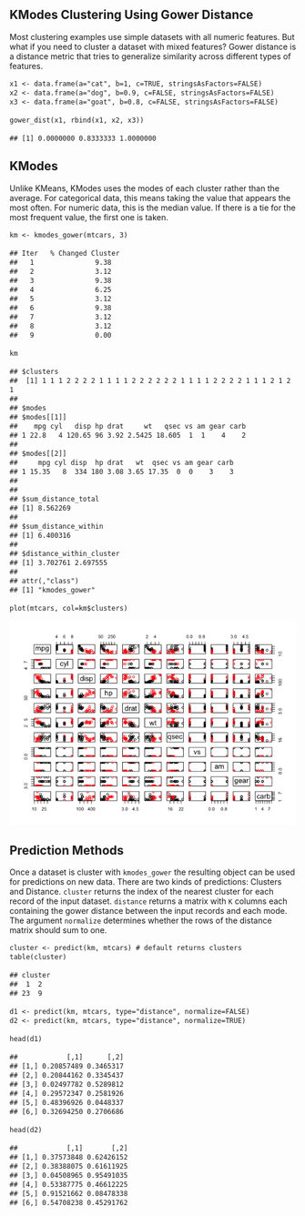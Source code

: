 KModes Clustering Using Gower Distance
--------------------------------------

Most clustering examples use simple datasets with all numeric features.
But what if you need to cluster a dataset with mixed features? Gower
distance is a distance metric that tries to generalize similarity across
different types of features.

    x1 <- data.frame(a="cat", b=1, c=TRUE, stringsAsFactors=FALSE)
    x2 <- data.frame(a="dog", b=0.9, c=FALSE, stringsAsFactors=FALSE)
    x3 <- data.frame(a="goat", b=0.8, c=FALSE, stringsAsFactors=FALSE)

    gower_dist(x1, rbind(x1, x2, x3))

    ## [1] 0.0000000 0.8333333 1.0000000

KModes
------

Unlike KMeans, KModes uses the modes of each cluster rather than the
average. For categorical data, this means taking the value that appears
the most often. For numeric data, this is the median value. If there is
a tie for the most frequent value, the first one is taken.

    km <- kmodes_gower(mtcars, 3)

    ## Iter   % Changed Cluster
    ##   1               9.38
    ##   2               3.12
    ##   3               9.38
    ##   4               6.25
    ##   5               3.12
    ##   6               9.38
    ##   7               3.12
    ##   8               3.12
    ##   9               0.00

    km

    ## $clusters
    ##  [1] 1 1 1 2 2 2 2 1 1 1 1 2 2 2 2 2 2 1 1 1 1 2 2 2 2 1 1 1 2 1 2 1
    ## 
    ## $modes
    ## $modes[[1]]
    ##    mpg cyl   disp hp drat     wt   qsec vs am gear carb
    ## 1 22.8   4 120.65 96 3.92 2.5425 18.605  1  1    4    2
    ## 
    ## $modes[[2]]
    ##     mpg cyl disp  hp drat   wt  qsec vs am gear carb
    ## 1 15.35   8  334 180 3.08 3.65 17.35  0  0    3    3
    ## 
    ## 
    ## $sum_distance_total
    ## [1] 8.562269
    ## 
    ## $sum_distance_within
    ## [1] 6.400316
    ## 
    ## $distance_within_cluster
    ## [1] 3.702761 2.697555
    ## 
    ## attr(,"class")
    ## [1] "kmodes_gower"

    plot(mtcars, col=km$clusters)

![](README_files/figure-markdown_strict/unnamed-chunk-3-1.png)

Prediction Methods
------------------

Once a dataset is cluster with `kmodes_gower` the resulting object can
be used for predictions on new data. There are two kinds of predictions:
Clusters and Distance. `cluster` returns the index of the nearest
cluster for each record of the input dataset. `distance` returns a
matrix with `K` columns each containing the gower distance between the
input records and each mode. The argument `normalize` determines whether
the rows of the distance matrix should sum to one.

    cluster <- predict(km, mtcars) # default returns clusters
    table(cluster)

    ## cluster
    ##  1  2 
    ## 23  9

    d1 <- predict(km, mtcars, type="distance", normalize=FALSE)
    d2 <- predict(km, mtcars, type="distance", normalize=TRUE)

    head(d1)

    ##            [,1]      [,2]
    ## [1,] 0.20857489 0.3465317
    ## [2,] 0.20844162 0.3345437
    ## [3,] 0.02497782 0.5289812
    ## [4,] 0.29572347 0.2581926
    ## [5,] 0.48396926 0.0448337
    ## [6,] 0.32694250 0.2706686

    head(d2)

    ##            [,1]       [,2]
    ## [1,] 0.37573848 0.62426152
    ## [2,] 0.38388075 0.61611925
    ## [3,] 0.04508965 0.95491035
    ## [4,] 0.53387775 0.46612225
    ## [5,] 0.91521662 0.08478338
    ## [6,] 0.54708238 0.45291762
